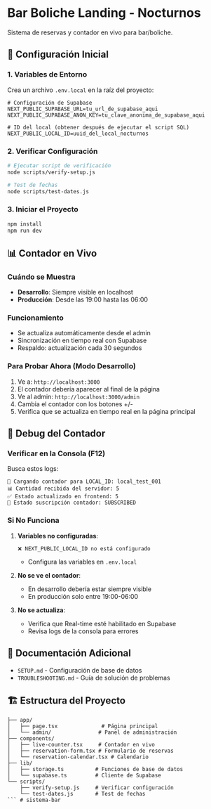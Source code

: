 # Bar Boliche Landing - Nocturnos

Sistema de reservas y contador en vivo para bar/boliche.

## 🚀 Configuración Inicial

### 1. Variables de Entorno
Crea un archivo `.env.local` en la raíz del proyecto:

```env
# Configuración de Supabase
NEXT_PUBLIC_SUPABASE_URL=tu_url_de_supabase_aqui
NEXT_PUBLIC_SUPABASE_ANON_KEY=tu_clave_anonima_de_supabase_aqui

# ID del local (obtener después de ejecutar el script SQL)
NEXT_PUBLIC_LOCAL_ID=uuid_del_local_nocturnos
```

### 2. Verificar Configuración
```bash
# Ejecutar script de verificación
node scripts/verify-setup.js

# Test de fechas
node scripts/test-dates.js
```

### 3. Iniciar el Proyecto
```bash
npm install
npm run dev
```

## 📊 Contador en Vivo

### Cuándo se Muestra
- **Desarrollo**: Siempre visible en localhost
- **Producción**: Desde las 19:00 hasta las 06:00

### Funcionamiento
- Se actualiza automáticamente desde el admin
- Sincronización en tiempo real con Supabase
- Respaldo: actualización cada 30 segundos

### Para Probar Ahora (Modo Desarrollo)
1. Ve a: `http://localhost:3000`
2. El contador debería aparecer al final de la página
3. Ve al admin: `http://localhost:3000/admin`
4. Cambia el contador con los botones +/-
5. Verifica que se actualiza en tiempo real en la página principal

## 🔧 Debug del Contador

### Verificar en la Consola (F12)
Busca estos logs:
```
🔄 Cargando contador para LOCAL_ID: local_test_001
📊 Cantidad recibida del servidor: 5
✅ Estado actualizado en frontend: 5
📡 Estado suscripción contador: SUBSCRIBED
```

### Si No Funciona
1. **Variables no configuradas**:
   ```
   ❌ NEXT_PUBLIC_LOCAL_ID no está configurado
   ```
   - Configura las variables en `.env.local`

2. **No se ve el contador**:
   - En desarrollo debería estar siempre visible
   - En producción solo entre 19:00-06:00

3. **No se actualiza**:
   - Verifica que Real-time esté habilitado en Supabase
   - Revisa logs de la consola para errores

## 📖 Documentación Adicional

- `SETUP.md` - Configuración de base de datos
- `TROUBLESHOOTING.md` - Guía de solución de problemas

## 🏗️ Estructura del Proyecto

```
├── app/
│   ├── page.tsx              # Página principal
│   └── admin/               # Panel de administración
├── components/
│   ├── live-counter.tsx     # Contador en vivo
│   ├── reservation-form.tsx # Formulario de reservas
│   └── reservation-calendar.tsx # Calendario
├── lib/
│   ├── storage.ts          # Funciones de base de datos
│   └── supabase.ts         # Cliente de Supabase
└── scripts/
    ├── verify-setup.js     # Verificar configuración
    └── test-dates.js       # Test de fechas
``` #   s i s t e m a - b a r  
 